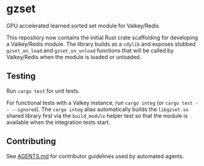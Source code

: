 # gzset
GPU accelerated learned sorted set module for Valkey/Redis

This repository now contains the initial Rust crate scaffolding for
developing a Valkey/Redis module. The library builds as a `cdylib`
and exposes stubbed `gzset_on_load` and `gzset_on_unload` functions
that will be called by Valkey/Redis when the module is loaded or
unloaded.

## Testing

Run `cargo test` for unit tests.

For functional tests with a Valkey instance, run `cargo integ` (or `cargo test -- --ignored`).
The `cargo integ` alias automatically builds the `libgzset.so` shared library first via
the `build_module` helper test so that the module is available when the integration
tests start.

## Contributing

See [AGENTS.md](AGENTS.md) for contributor guidelines used by automated agents.
